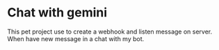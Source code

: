 # Chat with gemini

This pet project use to create a webhook and listen message on server. 
When have new message in a chat with my bot. 